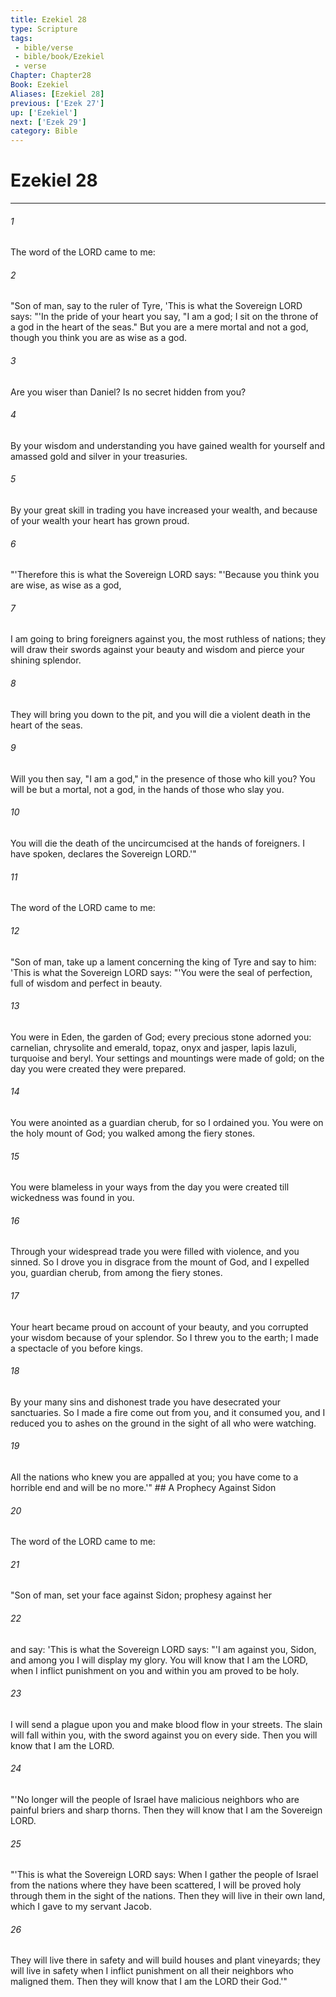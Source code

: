 ```yaml
---
title: Ezekiel 28
type: Scripture
tags:
 - bible/verse
 - bible/book/Ezekiel
 - verse
Chapter: Chapter28
Book: Ezekiel
Aliases: [Ezekiel 28]
previous: ['Ezek 27']
up: ['Ezekiel']
next: ['Ezek 29']
category: Bible
---
```

# Ezekiel 28

***


###### 1 
The word of the LORD came to me: 

###### 2 
"Son of man, say to the ruler of Tyre, 'This is what the Sovereign LORD says: "'In the pride of your heart you say, "I am a god; I sit on the throne of a god in the heart of the seas." But you are a mere mortal and not a god, though you think you are as wise as a god. 

###### 3 
Are you wiser than Daniel? Is no secret hidden from you? 

###### 4 
By your wisdom and understanding you have gained wealth for yourself and amassed gold and silver in your treasuries. 

###### 5 
By your great skill in trading you have increased your wealth, and because of your wealth your heart has grown proud. 

###### 6 
"'Therefore this is what the Sovereign LORD says: "'Because you think you are wise, as wise as a god, 

###### 7 
I am going to bring foreigners against you, the most ruthless of nations; they will draw their swords against your beauty and wisdom and pierce your shining splendor. 

###### 8 
They will bring you down to the pit, and you will die a violent death in the heart of the seas. 

###### 9 
Will you then say, "I am a god," in the presence of those who kill you? You will be but a mortal, not a god, in the hands of those who slay you. 

###### 10 
You will die the death of the uncircumcised at the hands of foreigners. I have spoken, declares the Sovereign LORD.'" 

###### 11 
The word of the LORD came to me: 

###### 12 
"Son of man, take up a lament concerning the king of Tyre and say to him: 'This is what the Sovereign LORD says: "'You were the seal of perfection, full of wisdom and perfect in beauty. 

###### 13 
You were in Eden, the garden of God; every precious stone adorned you: carnelian, chrysolite and emerald, topaz, onyx and jasper, lapis lazuli, turquoise and beryl. Your settings and mountings were made of gold; on the day you were created they were prepared. 

###### 14 
You were anointed as a guardian cherub, for so I ordained you. You were on the holy mount of God; you walked among the fiery stones. 

###### 15 
You were blameless in your ways from the day you were created till wickedness was found in you. 

###### 16 
Through your widespread trade you were filled with violence, and you sinned. So I drove you in disgrace from the mount of God, and I expelled you, guardian cherub, from among the fiery stones. 

###### 17 
Your heart became proud on account of your beauty, and you corrupted your wisdom because of your splendor. So I threw you to the earth; I made a spectacle of you before kings. 

###### 18 
By your many sins and dishonest trade you have desecrated your sanctuaries. So I made a fire come out from you, and it consumed you, and I reduced you to ashes on the ground in the sight of all who were watching. 

###### 19 
All the nations who knew you are appalled at you; you have come to a horrible end and will be no more.'" ## A Prophecy Against Sidon 

###### 20 
The word of the LORD came to me: 

###### 21 
"Son of man, set your face against Sidon; prophesy against her 

###### 22 
and say: 'This is what the Sovereign LORD says: "'I am against you, Sidon, and among you I will display my glory. You will know that I am the LORD, when I inflict punishment on you and within you am proved to be holy. 

###### 23 
I will send a plague upon you and make blood flow in your streets. The slain will fall within you, with the sword against you on every side. Then you will know that I am the LORD. 

###### 24 
"'No longer will the people of Israel have malicious neighbors who are painful briers and sharp thorns. Then they will know that I am the Sovereign LORD. 

###### 25 
"'This is what the Sovereign LORD says: When I gather the people of Israel from the nations where they have been scattered, I will be proved holy through them in the sight of the nations. Then they will live in their own land, which I gave to my servant Jacob. 

###### 26 
They will live there in safety and will build houses and plant vineyards; they will live in safety when I inflict punishment on all their neighbors who maligned them. Then they will know that I am the LORD their God.'" 

